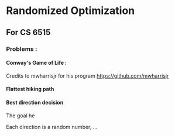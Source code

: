 # Randomized Optimization

## For CS 6515


### Problems :
#### Conway's Game of Life :
Credits to mwharrisjr for his program
https://github.com/mwharrisjr

#### Flattest hiking path


#### Best direction decision

The goal he

Each direction is a random number, ...		
